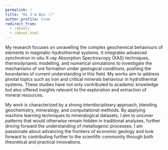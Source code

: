```yaml
---
permalink: /
title: "Hi I'm Bin :)"
author_profile: true
redirect_from: 
  - /about/
  - /about.html
---
```


<p>My research focuses on unravelling the complex geochemical behaviours of elements in magmatic-hydrothermal systems. It integrates advanced synchrotron in-situ X-ray Absorption Spectroscopy (XAS) techniques, thermodynamic modelling, and numerical simulations to investigate the mechanisms of ore formation under geological conditions, pushing the boundaries of current understanding in this field. My works aim to address pivotal topics such as iron and critical minerals behaviour in hydrothermal systems. These studies have not only contributed to academic knowledge but also offered insights relevant to the exploration and extraction of mineral resources.</p>

<p>My work is characterized by a strong interdisciplinary approach, blending geochemistry, mineralogy, and computational methods. By applying machine learning techniques to mineralogical datasets, I aim to uncover patterns that would otherwise remain hidden in traditional analyses, further driving forward the understanding of metallogenic processes. I am passionate about advancing the frontiers of economic geology and look forward to contributing further to the scientific community through both theoretical and practical innovations.</p>

